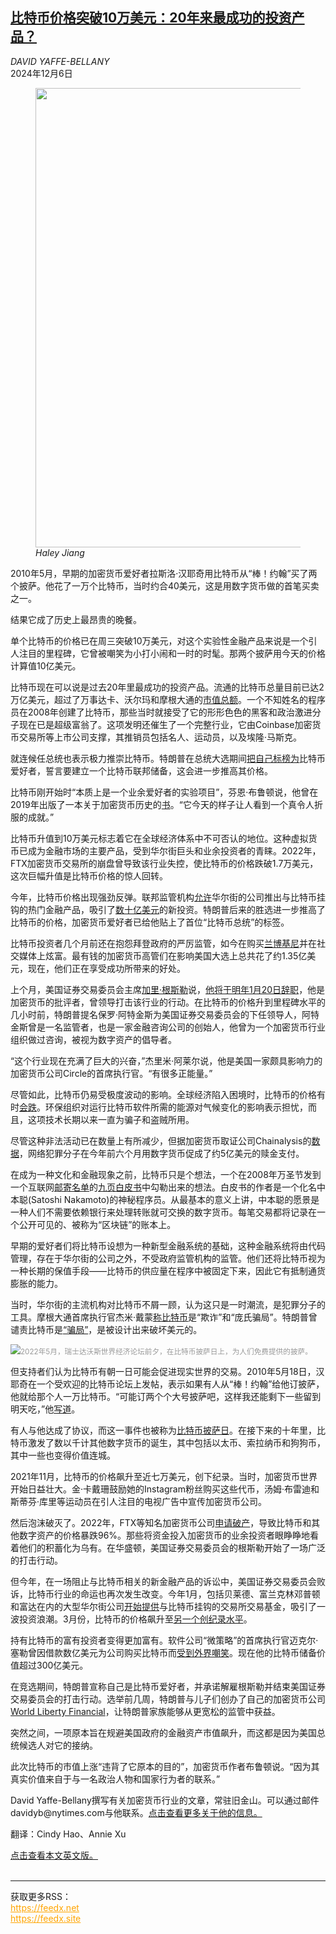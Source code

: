 <!--1733452623000-->
[比特币价格突破10万美元：20年来最成功的投资产品？](https://cn.nytimes.com/technology/20241206/bitcoin-price-record/)
------

<address>DAVID YAFFE-BELLANY</address><time pudate="2024-12-06 10:25:39" datetime="2024-12-06 10:25:39">2024年12月6日</time><figure><img src="https://images.weserv.nl/?url=static01.nyt.com/images/2024/11/19/business/00bitcoin-100/00bitcoin-100-master1050.jpg" width="1050" height="735"><figcaption> <cite>Haley Jiang</cite></figcaption></figure><section><p>2010年5月，早期的加密货币爱好者拉斯洛·汉耶奇用比特币从“棒！约翰”买了两个披萨。他花了一万个比特币，当时约合40美元，这是用数字货币做的首笔买卖之一。</p><p>结果它成了历史上最昂贵的晚餐。</p><p>单个比特币的价格已在周三突破10万美元，对这个实验性金融产品来说是一个引人注目的里程碑，它曾被嘲笑为小打小闹和一时的时髦。那两个披萨用今天的价格计算值10亿美元。</p><p>比特币现在可以说是过去20年里最成功的投资产品。流通的比特币总量目前已达2万亿美元，超过了万事达卡、沃尔玛和摩根大通的<a rel="noopener noreferrer" target="_blank" href="https://companiesmarketcap.com/">市值总额</a>。一个不知姓名的程序员在2008年创建了比特币，那些当时就接受了它的形形色色的黑客和政治激进分子现在已是超级富翁了。这项发明还催生了一个完整行业，它由Coinbase加密货币交易所等上市公司支撑，其推销员包括名人、运动员，以及埃隆·马斯克。</p><p>就连候任总统也表示极力推崇比特币。特朗普在总统大选期间<a href="https://www.nytimes.com/2024/06/17/technology/-crypto-influence-election.html">把自己标榜为</a>比特币爱好者，誓言要建立一个比特币联邦储备，这会进一步推高其价格。</p><p>比特币刚开始时“本质上是一个业余爱好者的实验项目”，芬恩·布鲁顿说，他曾在2019年出版了一本关于加密货币历史的<a rel="noopener noreferrer" target="_blank" href="https://press.princeton.edu/books/hardcover/9780691179490/digital-cash?srsltid=AfmBOopB0e1z2JhpMHftDR1DaSSn27GFnvB8Lq2C5pdh5iSKzq4XSdGk">书</a>。“它今天的样子让人看到一个真令人折服的成就。”</p><p>比特币升值到10万美元标志着它在全球经济体系中不可否认的地位。这种虚拟货币已成为金融市场的主要产品，受到华尔街巨头和业余投资者的青睐。2022年，FTX加密货币交易所的崩盘曾导致该行业失控，使比特币的价格跌破1.7万美元，这次巨幅升值是比特币价格的惊人回转。</p><p>今年，比特币价格出现强劲反弹。联邦监管机构<a href="https://www.nytimes.com/2024/01/10/technology/sec-bitcoin-approval-exchange-traded-funds.html">允许</a>华尔街的公司推出与比特币挂钩的热门金融产品，吸引了<a href="https://www.nytimes.com/2024/01/11/technology/bitcoin-etf-trading.html">数十亿美元</a>的新投资。特朗普后来的胜选进一步推高了比特币的价格，加密货币爱好者已给他贴上了首位“比特币总统”的标签。</p><p>比特币投资者几个月前还在抱怨拜登政府的严厉监管，如今在购买<a rel="noopener noreferrer" target="_blank" href="https://www.bloomberg.com/news/articles/2024-11-12/time-for-a-new-lambo-swagger-returns-to-crypto-as-bitcoin-soars?sref=zVYYYI5e" title="Link: https://www.bloomberg.com/news/articles/2024-11-12/time-for-a-new-lambo-swagger-returns-to-crypto-as-bitcoin-soars?sref=zVYYYI5e">兰博基尼</a>并在社交媒体上炫富。最有钱的加密货币高管们在影响美国大选上总共花了约1.35亿美元，现在，他们正在享受成功所带来的好处。</p><p>上个月，美国证券交易委员会主席<a href="https://www.nytimes.com/2022/11/21/technology/gary-gensler-crypto-sec.html">加里·根斯勒</a>说，<a rel="noopener noreferrer" target="_blank" href="https://www.sec.gov/newsroom/press-releases/2024-182" title="Link: https://www.sec.gov/newsroom/press-releases/2024-182">他将于明年1月20日辞职</a>，他是加密货币的批评者，曾领导打击该行业的行动。在比特币的价格升到里程碑水平的几小时前，特朗普提名保罗·阿特金斯为美国证券交易委员会的下任领导人，阿特金斯曾是一名监管者，也是一家金融咨询公司的创始人，他曾为一个加密货币行业组织做过咨询，被视为数字资产的倡导者。</p><p>“这个行业现在充满了巨大的兴奋，”杰里米·阿莱尔说，他是美国一家颇具影响力的加密货币公司Circle的首席执行官。“有很多正能量。”</p><p>尽管如此，比特币仍易受极度波动的影响。全球经济陷入困境时，比特币的价格有时<a href="https://www.nytimes.com/2022/03/11/technology/bitcoin-ukraine-russia-roose.html">会跌</a>。环保组织对运行比特币软件所需的能源对气候变化的影响表示担忧，而且，这项技术长期以来一直为骗子和盗贼所用。</p><p>尽管这种非法活动已在数量上有所减少，但据加密货币取证公司Chainalysis的<a rel="noopener noreferrer" target="_blank" href="https://www.chainalysis.com/blog/2024-crypto-crime-mid-year-update-part-1/">数据</a>，网络犯罪分子在今年前六个月用数字货币促成了约5亿美元的赎金支付。</p><p>在成为一种文化和金融现象之前，比特币只是个想法，一个在2008年万圣节发到一个互联网<a rel="noopener noreferrer" target="_blank" href="https://www.bitcoin.com/satoshi-archive/emails/cryptography/1/">邮寄名单</a>的<a rel="noopener noreferrer" target="_blank" href="https://bitcoin.org/bitcoin.pdf">九页白皮书</a>中勾勒出来的想法。白皮书的作者是一个化名中本聪(Satoshi Nakamoto)的神秘程序员。从最基本的意义上讲，中本聪的愿景是一种人们不需要依赖银行来处理转账就可交换的数字货币。每笔交易都将记录在一个公开可见的、被称为“区块链”的账本上。</p><p>早期的爱好者们将比特币设想为一种新型金融系统的基础，这种金融系统将由代码管理，存在于华尔街的公司之外，不受政府监管机构的监管。他们还将比特币视为一种长期的保值手段——比特币的供应量在程序中被固定下来，因此它有抵制通货膨胀的能力。</p><p>当时，华尔街的主流机构对比特币不屑一顾，认为这只是一时潮流，是犯罪分子的工具。摩根大通首席执行官杰米·戴蒙<a rel="noopener noreferrer" target="_blank" href="https://www.businessinsider.com/jamie-dimon-bitcoin-crypto-ponzi-scheme-fraud-currency-blockchain-jpmorgan-2024-4">称比特币</a>是“欺诈”和“庞氏骗局”。特朗普曾谴责比特币是<a rel="noopener noreferrer" target="_blank" href="https://www.bbc.com/news/business-57392734">“骗局”</a>，是被设计出来破坏美元的。</p><p><img src="https://images.weserv.nl/?url=static01.nyt.com/images/2024/11/15/business/00bitcoin-100k-hf0/00bitcoin-100k-hf0-master1050.jpg"><small style="color: #999;">2022年5月，瑞士达沃斯世界经济论坛前夕，在比特币披萨日上，为人们免费提供的披萨。</small></p><p>但支持者们认为比特币有朝一日可能会促进现实世界的交易。2010年5月18日，汉耶奇在一个受欢迎的比特币论坛上发帖，表示如果有人从“棒！约翰”给他订披萨，他就给那个人一万比特币。“可能订两个个大号披萨吧，这样我还能剩下一些留到明天吃，”他<a rel="noopener noreferrer" target="_blank" href="https://bitcointalk.org/index.php?topic=137.0">写道</a>。</p><p>有人与他达成了协议，而这一事件也被称为<a rel="noopener noreferrer" target="_blank" href="https://www.coindesk.com/opinion/2024/05/22/happy-bitcoin-pizza-day/">比特币披萨日</a>。在接下来的十年里，比特币激发了数以千计其他数字货币的诞生，其中包括以太币、索拉纳币和狗狗币，其中一些也变得价值连城。</p><p>2021年11月，比特币的价格飙升至近七万美元，创下纪录。当时，加密货币世界开始日益壮大。金·卡戴珊鼓励她的Instagram粉丝购买这些代币，汤姆·布雷迪和斯蒂芬·库里等运动员在引人注目的电视广告中宣传加密货币公司。</p><p>然后泡沫破灭了。2022年，FTX等知名加密货币公司<a href="https://www.nytimes.com/2022/11/11/business/ftx-bankruptcy.html">申请破产</a>，导致比特币和其他数字资产的价格暴跌96%。那些将资金投入加密货币的业余投资者眼睁睁地看着他们的积蓄化为乌有。在华盛顿，美国证券交易委员会的根斯勒开始了一场广泛的打击行动。</p><p>但今年，在一场阻止与比特币相关的新金融产品的诉讼中，美国证券交易委员会败诉，比特币行业的命运也再次发生改变。今年1月，包括贝莱德、富兰克林邓普顿和富达在内的大型华尔街公司<a href="https://www.nytimes.com/2024/01/11/technology/bitcoin-etf-trading.html" title="Link: https://www.nytimes.com/2024/01/11/technology/bitcoin-etf-trading.html">开始提供</a>与比特币挂钩的交易所交易基金，吸引了一波投资浪潮。3月份，比特币的价格飙升至<a href="https://www.nytimes.com/2024/03/05/technology/bitcoin-price-record-high.html" title="Link: https://www.nytimes.com/2024/03/05/technology/bitcoin-price-record-high.html">另一个创纪录水平</a>。</p><p>持有比特币的富有投资者变得更加富有。软件公司“微策略”的首席执行官迈克尔·塞勒曾因借款数亿美元为公司购买比特币而<a rel="noopener noreferrer" target="_blank" href="https://www.wsj.com/articles/michael-saylor-bet-billions-on-bitcoin-and-lost-11659538890">受到外界嘲笑</a>。现在他的比特币储备价值超过300亿美元。</p><p>在竞选期间，特朗普宣称自己是比特币爱好者，并承诺解雇根斯勒并结束美国证券交易委员会的打击行动。选举前几周，特朗普与儿子们创办了自己的加密货币公司<a href="https://www.nytimes.com/2024/10/07/us/politics/donald-trump-crypto-2024-campaign.html" title="Link: https://www.nytimes.com/2024/10/07/us/politics/donald-trump-crypto-2024-campaign.html">World Liberty Financial</a>，让特朗普家族能够从更宽松的监管中获益。</p><p>突然之间，一项原本旨在规避美国政府的金融资产市值飙升，而这都是因为美国总统候选人对它的接纳。</p><p>此次比特币的市值上涨“违背了它原本的目的”，加密货币作者布鲁顿说。“因为其真实价值来自于与一名政治人物和国家行为者的联系。”</p></section><footer><p>David Yaffe-Bellany撰写有关加密货币行业的文章，常驻旧金山。可以通过邮件davidyb@nytimes.com与他联系。<a rel="nofollow" target="_blank" href="http://www.nytimes.com/by/david-yaffe-bellany">点击查看更多关于他的信息。</a></p><p>翻译：Cindy Hao、Annie Xu</p><a rel="nofollow" target="_blank" href="https://www.nytimes.com/2024/12/04/technology/bitcoin-price-record.html">点击查看本文英文版。</a><br></footer><br><hr><div>获取更多RSS：<br><a href="https://feedx.net" style="color:orange" target="_blank">https://feedx.net</a> <br><a href="https://feedx.site" style="color:orange" target="_blank">https://feedx.site</a><br></div>
